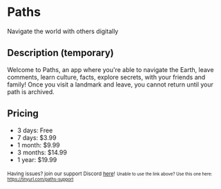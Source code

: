 # Paths

Navigate the world with others digitally

## Description (temporary)

Welcome to Paths, an app where you're able to navigate the Earth, leave comments, learn culture, facts, explore secrets, with 
your friends and family! Once you visit a landmark and leave, you cannot return until your path is archived.


## Pricing

* 3 days: Free
* 7 days: $3.99
* 1 month: $9.99
* 3 months: $14.99
* 1 year: $19.99



<small>Having issues? join our support Discord <a href="https://discord.gg/5qXePbSs">here</a>!</small>
<small><small>Unable to use the link above? Use this one here: https://tinyurl.com/paths-support</small><small>